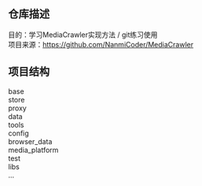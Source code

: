 ## 仓库描述
目的：学习MediaCrawler实现方法 / git练习使用 \
项目来源：https://github.com/NanmiCoder/MediaCrawler

## 项目结构
base \
store \
proxy \
data \
tools \
config \
browser_data \
media_platform \
test \
libs \
...


